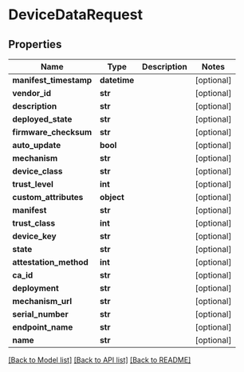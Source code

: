 # DeviceDataRequest

## Properties
Name | Type | Description | Notes
------------ | ------------- | ------------- | -------------
**manifest_timestamp** | **datetime** |  | [optional] 
**vendor_id** | **str** |  | [optional] 
**description** | **str** |  | [optional] 
**deployed_state** | **str** |  | [optional] 
**firmware_checksum** | **str** |  | [optional] 
**auto_update** | **bool** |  | [optional] 
**mechanism** | **str** |  | [optional] 
**device_class** | **str** |  | [optional] 
**trust_level** | **int** |  | [optional] 
**custom_attributes** | **object** |  | [optional] 
**manifest** | **str** |  | [optional] 
**trust_class** | **int** |  | [optional] 
**device_key** | **str** |  | [optional] 
**state** | **str** |  | [optional] 
**attestation_method** | **int** |  | [optional] 
**ca_id** | **str** |  | [optional] 
**deployment** | **str** |  | [optional] 
**mechanism_url** | **str** |  | [optional] 
**serial_number** | **str** |  | [optional] 
**endpoint_name** | **str** |  | [optional] 
**name** | **str** |  | [optional] 

[[Back to Model list]](../README.md#documentation-for-models) [[Back to API list]](../README.md#documentation-for-api-endpoints) [[Back to README]](../README.md)



